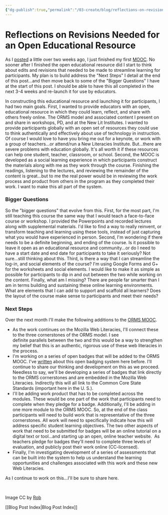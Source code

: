 ```yaml
---
{"dg-publish":true,"permalink":"/03-create/blog/reflections-on-revisions-needed-for-an-open-educational-resource/","title":"Reflections on Revisions Needed for an Open Educational Resource","tags":["badges","online-collaborative-inquiry","online-content-construction","online-reading-comprehension","orms"]}
---
```


# Reflections on Revisions Needed for an Open Educational Resource

As I [posted](http://wiobyrne.com/embedding-technology-instruction-in-common-core-state-standards-a-mooc/ "Embedding Technology Instruction in Common Core State Standards – A “MOOC”") a little over two weeks ago, I just finished my first [MOOC](https://sites.google.com/site/ormsmodel/). No sooner after I finished the open educational resource did I start to think about edits and revisions that needed to be made to streamline learning for participants. My plan is to build address the "Next Steps" I detail at the end of this post...and then move back to some of the "Bigger Questions" I have at the start of this post. I should be able to have this all completed in the next 3-4 weeks and re-launch it for use by educators.

In constructing this educational resource and launching it for participants, I had two main goals. First, I wanted to provide educators with an open, educational resource in which they could learn, reflect, and share with others freely online. The ORMS model and associated content I present on and share in workshops, PD, and at the New Lit Institutes. I wanted to provide participants globally with an open set of resources they could use to think authentically and effectively about use of technology in instruction. Of course I would love to have you bring me out for a keynote, or work with a group of teachers...or attend/run a New Literacies Institute. But...there are severe problems with education globally. It's all worth it if these resources can help one student, teacher, classroom, or school. Second, the MOOC is developed as a social learning experience in which participants construct the materials along with me as they work through the course. Finishing the readings, listening to the lectures, and reviewing the remainder of the content is great...but to me the real power would be in reviewing the work process and product from others in the program as they completed their work. I want to make this all part of the system.

### Bigger Questions

So the "bigger questions" that evolve from this. First, for the most part, I'm still teaching this course the same way that I would teach a face-to-face course or workshop. I provided the Powerpoints and recorded lectures along with supplemental materials. I'd like to find a way to really reinvent, or transform teaching and learning using these tools, instead of just capturing what you would have experienced in person. Second, I'm wondering if there needs to be a definite beginning, and ending of the course. Is it possible to leave it open as an educational resource and community...or do I need to have a start date and end date for participants to take it seriously? Not sure...still thinking about this. Third, is there a way that I can streamline the log-in, and social elements of the course? I'm using Google Forms and G+ for the worksheets and social elements. I would like to make it as simple as possible for participants to dip in and out between the two while working on the content. Finally, what am I missing? There are people far smarter than I am in terms building and sustaining these online learning environments. What are elements that I can add to support and scaffold all learners? Does the layout of the course make sense to participants and meet their needs?

### Next Steps

Over the next month I'll make the following additions to the [ORMS MOOC](https://sites.google.com/site/ormsmodel/).

- As the work continues on the Mozilla Web Literacies, I'll connect these to the three cornerstones of the ORMS model. I see definite parallels between the two and this would be a way to strengthen my belief that this is an authentic, rigorous use of these web literacies in the process.
- I'm working on a series of open badges that will be added to the ORMS MOOC. I've [written](http://wiobyrne.com/tag/badges/) about this open badging system here before. I'll continue to share our thinking and development on this as we proceed. Needless to say, we'll be developing a series of badges that link directly to the ORMS cornerstones and are embedded in the Mozilla Web Literacies. Indirectly this will all link to the Common Core State Standards (important here in the U. S.).
- I'll be adding work product that has to be completed across the modules. These would be one part of the work that participants need to complete when they pledge for a badge. Additionally, I'll be adding in one more module to the ORMS MOOC. So, at the end of the class participants will need to build work that is representative of the three cornerstones. All work will need to specifically indicate how this will address specific student learning objectives. The two other aspects of work that need to be submitted for badges will be an online tutorial on a digital text or tool...and starting up an open, online teacher website.  As teachers pledge for badges they'll need to complete three levels of evaluation, and publicly post their work online (CC-licensed).
- Finally, I'm investigating development of a series of assessments that can be built into the system to help us understand the learning opportunities and challenges associated with this work and these new Web Literacies.

As I continue to work on this...I'll be sure to share here.

 

Image CC by [Rob](http://www.flickr.com/photos/wildvanilla/4144225626/sizes/o/in/photostream/)

[[Blog Post Index\|Blog Post Index]]